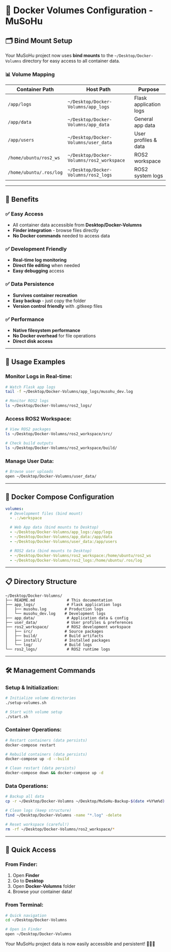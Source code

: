 # 📁 Docker Volumes Configuration - MuSoHu

## 🗂️ Bind Mount Setup

Your MuSoHu project now uses **bind mounts** to the `~/Desktop/Docker-Volumns` directory for easy access to all container data.

### 📊 Volume Mapping

| Container Path | Host Path | Purpose |
|---------------|-----------|---------|
| `/app/logs` | `~/Desktop/Docker-Volumns/app_logs` | Flask application logs |
| `/app/data` | `~/Desktop/Docker-Volumns/app_data` | General app data |
| `/app/users` | `~/Desktop/Docker-Volumns/user_data` | User profiles & data |
| `/home/ubuntu/ros2_ws` | `~/Desktop/Docker-Volumns/ros2_workspace` | ROS2 workspace |
| `/home/ubuntu/.ros/log` | `~/Desktop/Docker-Volumns/ros2_logs` | ROS2 system logs |

---

## 🚀 Benefits

### ✅ **Easy Access**
- All container data accessible from **Desktop/Docker-Volumns**
- **Finder integration** - browse files directly
- **No Docker commands** needed to access data

### ✅ **Development Friendly**
- **Real-time log monitoring**
- **Direct file editing** when needed
- **Easy debugging** access

### ✅ **Data Persistence**
- **Survives container recreation**
- **Easy backup** - just copy the folder
- **Version control friendly** with .gitkeep files

### ✅ **Performance**
- **Native filesystem performance**
- **No Docker overhead** for file operations
- **Direct disk access**

---

## 📱 Usage Examples

### **Monitor Logs in Real-time:**
```bash
# Watch Flask app logs
tail -f ~/Desktop/Docker-Volumns/app_logs/musohu_dev.log

# Monitor ROS2 logs
ls ~/Desktop/Docker-Volumns/ros2_logs/
```

### **Access ROS2 Workspace:**
```bash
# View ROS2 packages
ls ~/Desktop/Docker-Volumns/ros2_workspace/src/

# Check build outputs
ls ~/Desktop/Docker-Volumns/ros2_workspace/build/
```

### **Manage User Data:**
```bash
# Browse user uploads
open ~/Desktop/Docker-Volumns/user_data/
```

---

## 🔧 Docker Compose Configuration

```yaml
volumes:
  # Development files (bind mount)
  - .:/workspace

  # Web App data (bind mounts to Desktop)
  - ~/Desktop/Docker-Volumns/app_logs:/app/logs
  - ~/Desktop/Docker-Volumns/app_data:/app/data
  - ~/Desktop/Docker-Volumns/user_data:/app/users

  # ROS2 data (bind mounts to Desktop)
  - ~/Desktop/Docker-Volumns/ros2_workspace:/home/ubuntu/ros2_ws
  - ~/Desktop/Docker-Volumns/ros2_logs:/home/ubuntu/.ros/log
```

---

## 📋 Directory Structure

```
~/Desktop/Docker-Volumns/
├── README.md              # This documentation
├── app_logs/              # Flask application logs
│   ├── musohu.log        # Production logs
│   └── musohu_dev.log    # Development logs
├── app_data/              # Application data & config
├── user_data/             # User profiles & preferences
├── ros2_workspace/        # ROS2 development workspace
│   ├── src/              # Source packages
│   ├── build/            # Build artifacts
│   ├── install/          # Installed packages
│   └── log/              # Build logs
└── ros2_logs/             # ROS2 runtime logs
```

---

## 🛠️ Management Commands

### **Setup & Initialization:**
```bash
# Initialize volume directories
./setup-volumes.sh

# Start with volume setup
./start.sh
```

### **Container Operations:**
```bash
# Restart containers (data persists)
docker-compose restart

# Rebuild containers (data persists)
docker-compose up -d --build

# Clean restart (data persists)
docker-compose down && docker-compose up -d
```

### **Data Operations:**
```bash
# Backup all data
cp -r ~/Desktop/Docker-Volumns ~/Desktop/MuSoHu-Backup-$(date +%Y%m%d)

# Clean logs (keep structure)
find ~/Desktop/Docker-Volumns -name "*.log" -delete

# Reset workspace (careful!)
rm -rf ~/Desktop/Docker-Volumns/ros2_workspace/*
```

---

## 🎯 Quick Access

### **From Finder:**
1. Open **Finder**
2. Go to **Desktop**
3. Open **Docker-Volumns** folder
4. Browse your container data!

### **From Terminal:**
```bash
# Quick navigation
cd ~/Desktop/Docker-Volumns

# Open in Finder
open ~/Desktop/Docker-Volumns
```

Your MuSoHu project data is now easily accessible and persistent! 🎵📁🤖